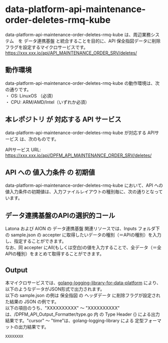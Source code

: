# data-platform-api-maintenance-order-deletes-rmq-kube

data-platform-api-maintenance-order-deletes-rmq-kube は、周辺業務システム　を データ連携基盤 と統合することを目的に、API 保全指図データに削除フラグを設定するマイクロサービスです。  
https://xxx.xxx.io/api/API_MAINTENANCE_ORDER_SRV/deletes/

## 動作環境
data-platform-api-maintenance-order-deletes-rmq-kube の動作環境は、次の通りです。  
・ OS: LinuxOS （必須）  
・ CPU: ARM/AMD/Intel（いずれか必須）  

## 本レポジトリ が 対応する API サービス
data-platform-api-maintenance-order-deletes-rmq-kube が対応する APIサービス は、次のものです。

APIサービス URL: https://xxx.xxx.io/api/DPFM_API_MAINTENANCE_ORDER_SRV/deletes/

## API への 値入力条件 の 初期値
data-platform-api-maintenance-order-deletes-rmq-kube において、API への値入力条件の初期値は、入力ファイルレイアウトの種別毎に、次の通りとなっています。  

## データ連携基盤のAPIの選択的コール

Latona および AION の データ連携基盤 関連リソースでは、Inputs フォルダ下の sample.json の accepter に取得したいデータの種別（＝APIの種別）を入力し、指定することができます。  
なお、同 accepter にAll(もしくは空白)の値を入力することで、全データ（＝全APIの種別）をまとめて取得することができます。  

## Output  
本マイクロサービスでは、[golang-logging-library-for-data-platform](https://github.com/latonaio/golang-logging-library-for-data-platform) により、以下のようなデータがJSON形式で出力されます。  
以下の sample.json の例は 保全指図 の ヘッダデータ に削除フラグが設定された結果の JSON の例です。  
以下の項目のうち、"XXXXXXXXXX" ～ "XXXXXXXXXX" は、/DPFM_API_Output_Formatter/type.go 内 の Type Header {} による出力結果です。"cursor" ～ "time"は、golang-logging-library による 定型フォーマットの出力結果です。  

```
XXXXXXXX
```

